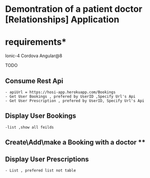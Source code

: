# Demontration of a patient doctor [Relationships] Application

# requirements*

Ionic-4 Cordova Angular@8

TODO

## Consume Rest Api
    - apiUrl = https://hosi-app.herokuapp.com/Bookings
    - Get User Bookings , prefered by UserID ,Specify Url's Api
    - Get User Prescription , prefered by UserID, Specify Url's Api

## Display User Bookings
    -list ,show all feilds

## Create\Add\make a Booking with a doctor **

## Display User Prescriptions
    - List , prefered list not table
